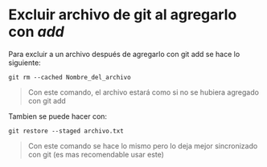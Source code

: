 # Excluir archivo de git al agregarlo con *add*

Para excluir a un archivo después de agregarlo con git add se hace lo siguiente:

    git rm --cached Nombre_del_archivo

>Con este comando, el archivo estará como si no se hubiera agregado con git add

Tambien se puede hacer con:

    git restore --staged archivo.txt

>Con este comando se hace lo mismo pero lo deja mejor sincronizado con git (es mas recomendable usar este)